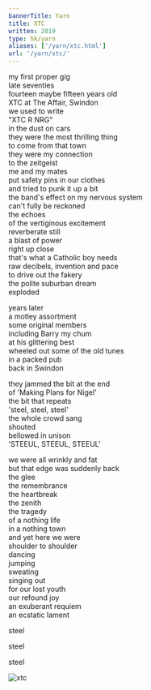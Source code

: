 ```yaml
---
bannerTitle: Yarn
title: XTC 
written: 2019
type: hk/yarn
aliases: ['/yarn/xtc.html']
url: '/yarn/xtc/'
---
```



my first proper gig  
late seventies  
fourteen maybe fifteen years old  
XTC at The Affair, Swindon  
we used to write  
"XTC R NRG"  
in the dust on cars  
they were the most thrilling thing  
to come from that town  
they were my connection  
to the zeitgeist  
me and my mates  
put safety pins in our clothes  
and tried to punk it up a bit  
the band's effect on my nervous system  
can't fully be reckoned  
the echoes  
of the vertiginous excitement  
reverberate still  
a blast of power  
right up close  
that's what a Catholic boy needs  
raw decibels, invention and pace  
to drive out the fakery  
the polite suburban dream  
exploded

years later  
a motley assortment  
some original members  
including Barry my chum  
at his glittering best  
wheeled out some of the old tunes  
in a packed pub  
back in Swindon

they jammed the bit at the end  
of 'Making Plans for Nigel'  
the bit that repeats  
'steel, steel, steel'  
the whole crowd sang  
shouted  
bellowed in unison  
'STEEUL, STEEUL, STEEUL'

we were all wrinkly and fat  
but that edge was suddenly back  
the glee  
the remembrance  
the heartbreak  
the zenith  
the tragedy  
of a nothing life  
in a nothing town  
and yet here we were  
shoulder to shoulder  
dancing  
jumping  
sweating  
singing out  
for our lost youth  
our refound joy  
an exuberant requiem  
an ecstatic lament  

steel

steel

steel

![xtc](/images/bio/xtc_affair_1978.jpg "Hughie or Andrew's back of head watching XTC")
